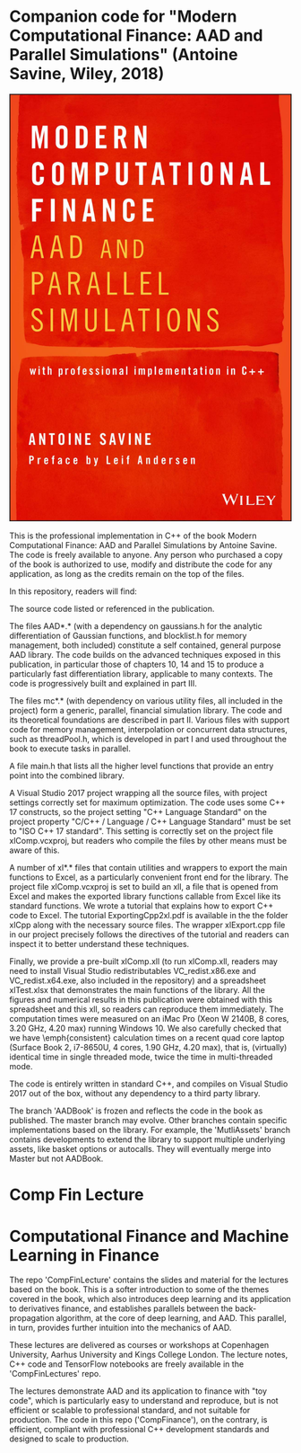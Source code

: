 # Companion code for "Modern Computational Finance: AAD and Parallel Simulations" (Antoine Savine, Wiley, 2018)

![Screenshot](back.jpg)

This is the professional implementation in C++ of the book Modern Computational Finance: AAD and Parallel Simulations by Antoine Savine. The code is freely available to anyone. Any person who purchased a copy of the book is authorized to use, modify and distribute the code for any application, as long as the credits remain on the top of the files.

In this repository, readers will find:

The source code listed or referenced in the publication.

The files AAD*.* (with a dependency on gaussians.h for the analytic differentiation of Gaussian functions, and blocklist.h for memory management, both included) constitute a self contained, general purpose AAD library. The code builds on the advanced techniques exposed in this publication, in particular those of chapters 10, 14 and 15 to produce a particularly fast differentiation library, applicable to many contexts. The code is progressively built and explained in part III.

The files mc*.* (with dependency on various utility files, all included in the project) form a generic, parallel, financial simulation library. The code and its theoretical foundations are described in part II.
Various files with support code for memory management, interpolation or concurrent data structures, such as threadPool.h, which is developed in part I and used throughout the book to execute tasks in parallel.

A file main.h that lists all the higher level functions that provide an entry point into the combined library.

A Visual Studio 2017 project wrapping all the source files, with project settings correctly set for maximum optimization. The code uses some C++ 17 constructs, so the project setting "C++ Language Standard" on the project property "C/C++ / Language / C++ Language Standard" must be set to "ISO C++ 17 standard". This setting is correctly set on the project file xlComp.vcxproj, but readers who compile the files by other means must be aware of this.

A number of xl*.* files that contain utilities and wrappers to export the main functions to Excel, as a particularly convenient front end for the library. The project file xlComp.vcxproj is set to build an xll, a file that is opened from Excel and makes the exported library functions callable from Excel like its standard functions. We wrote a tutorial that explains how to export C++ code to Excel. The tutorial ExportingCpp2xl.pdf is available in the the folder xlCpp along with the necessary source files. The wrapper xlExport.cpp file in our project precisely follows the directives of the tutorial and readers can inspect it to better understand these techniques.

Finally, we provide a pre-built xlComp.xll (to run xlComp.xll, readers may need to install Visual Studio redistributables VC_redist.x86.exe and VC_redist.x64.exe, also included in the repository) and a spreadsheet xlTest.xlsx that demonstrates the main functions of the library. All the figures and numerical results in this publication were obtained with this spreadsheet and this xll, so readers can reproduce them immediately. The computation times were measured on an iMac Pro (Xeon W 2140B, 8 cores, 3.20 GHz, 4.20 max) running Windows 10. We also carefully checked that we have \emph{consistent} calculation times on a recent quad core laptop (Surface Book 2, i7-8650U, 4 cores, 1.90 GHz, 4.20 max), that is, (virtually) identical time in single threaded mode, twice the time in multi-threaded mode.

The code is entirely written in standard C++, and compiles on Visual Studio 2017 out of the box, without any dependency to a third party library.

The branch 'AADBook' is frozen and reflects the code in the book as published. The master branch may evolve. Other branches contain specific implementations based on the library. For example, the 'MutliAssets' branch contains developments to extend the library to support multiple underlying assets, like basket options or autocalls. They will eventually merge into Master but not AADBook.

# Comp Fin Lecture
# Computational Finance and Machine Learning in Finance

The repo 'CompFinLecture' contains the slides and material for the lectures based on the book. This is a softer introduction to some of the themes covered in the book, which also introduces deep learning and its application to derivatives finance, and establishes parallels between the back-propagation algorithm, at the core of deep learning, and AAD. This parallel, in turn, provides further intuition into the mechanics of AAD. 

These lectures are delivered as courses or workshops at Copenhagen University, Aarhus University and Kings College London. The lecture notes, C++ code and TensorFlow notebooks are freely available in the 'CompFinLectures' repo. 

The lectures demonstrate AAD and its application to finance with "toy code", which is particularly easy to understand and reproduce, but is not efficient or scalable to professional standard, and not suitable for production. The code in this repo ('CompFinance'), on the contrary, is efficient, compliant with professional C++ development standards and designed to scale to production.
